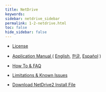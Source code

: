 ```yaml
---
title: NetDrive
keywords:
sidebar: netdrive_sidebar
permalink: 1-2-netdrive.html
toc: false
hide_sidebar: false
---
```


- [ License ](2-11-license)

- [ Application Manual ](2-19-application-manual) ( [English](2-19-application-manual), [한글](2-50-application-manual-kr), [Español](2-94-application-manual-es) )

- [ How To & FAQ ](https://support.bdrive.com/c/how-to-faq/netdrive-howto)

- [ Limitations & Known Issues ](2-12-limitations)

- [ Download NetDrive2 Install File ](2-13-netdrive2)

